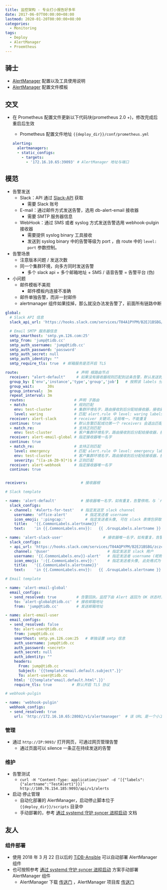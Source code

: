 ```yaml
---
title: 监控架构 - 专业打小报告好多年
date: 2017-06-07T00:00:00+08:00
lastmod: 2020-01-20T00:00:00+08:00
categories:
  - Monitoring
tags:
  - Deploy
  - AlertManager
  - Proemtheus
---
```

## 骑士

- [AlertManager](https://prometheus.io/docs/alerting/configuration/) 配置以及工具使用说明
- [AlertManager](https://github.com/pingcap/tidb-ansible/blob/master/conf/alertmanager.yml) 配置文件模板

## 交叉

- 在 Prometheus 配置文件更新以下代码块(prometheus 2.0 +)，修改完成后重启后生效
  - Prometheus 配置文件地址 `{{deploy_dir}}/conf/prometheus.yml`

  ```yaml
  alerting:
    alertmanagers:
    - static_configs:
      - targets:
        - '172.16.10.65:39093' # AlertManager 地址与端口
  ```

## 模范

- 告警发送
  - Slack：API 通过 [Slack-API](https://api.slack.com/incoming-webhooks) 获取
    - 需要 Slack 账号
  - E-mail：通过邮件方式发送告警，选用 db-alert-email 接收器
    - 需要 SMTP 服务器信息
  - WebHook：通过 SMS 或者 syslog 方式发送告警选用 webhook-pulgin 接收器
    - 需要提供 syslog binary 工具接收
    - 发送到 syslog binary 中的告警等级为 port ，由 route 中的 `level: port` 参数控制。
- 告警场景
  - 注意版本问题 / 发送次数
  - 同一个集群环境，向多方同时发送告警
    - 多个 slack api + 多个邮箱地址 + SMS / 语音告警 = 告警平台 (伪)
- 小问题
  - 邮件模板不美观
    - 邮件模板内连接不准确
  - 邮件单独告警，而非一封邮件
  - alertmanager 组件如果挂掉，那么就没办法发告警了，前面所有链路中断

```yaml
global:
  # Slack API 信息
  slack_api_url: 'https://hooks.slack.com/services/T04A1PYPM/B2EJ1BSBG/12313424342342344'

  # Email SMTP 服务器信息
  smtp_smarthost: 'smtp.ym.126.com:25'
  smtp_from: 'jump@tidb.cc'
  smtp_auth_username: 'jump@tidb.cc'
  smtp_auth_password: 'password'
  smtp_auth_secret: null
  smtp_auth_identity: ""
  smtp_require_tls: true  # 邮箱服务是否开启 TLS

route:                          # 声明 根路由节点
  receiver: "alert-default"     # 如果没有接收器规则匹配到这条告警，默认发送到 `alert-default`，该 alert-default 必须存在，否则报错退出
  group_by: ['env','instance','type','group','job']   # 按照该 labels 分组用于分组压缩短时间内产生的大量告警
  group_wait:      30s
  group_interval:  3m
  repeat_interval: 3m
  routes:                      # 声明 子路由
  - match:                     # 规则匹配
    env: test-cluster          # 集群环境名字，路由接收到后分配给接收器，接收器读取规则后发送至 slack_config
    level: waring              # 匹配 alert.rule 中 level: waring labels 属性，匹配成功后发送到相应接收器
  receiver: alert-slack        # receiver 关键词，全局唯一，不能重复
  continue: true               # 默认告警匹配成功第一个 receivers 会退出匹配，开启 continue 参数后会继续匹配 receivers 列表，直到再无 receivers 时或者下一个 receivers 中 continue fasle 的时候才会退出 (continue default false)
  - match_re:                  # 支持正则匹配
    env: test-cluster          # 客户集群环境名字，路由接收到后分配给接收器，接收器读取规则后发送至 slack_config
  receiver: alert-email-global # 指定接收器唯一名字
  continue: true
  - match_re:                  # 支持正则匹配
    level: emergency           # 匹配 alert.rule 中 level: emergency labels 属性，匹配成功后发送到相应接收器
    env: test-cluster          # 客户集群环境名字，路由接收到后分配给接收器，接收器读取规则后发送至 slack_config
    severity: ^([a-zA-Z0-9]*)$ # 正则匹配
  receiver: alert-webhook      # 指定接收器唯一名字
  continue: true


receivers:                        # 接收器根

# Slack template

- name: 'alert-default'           # 接收器唯一名字，如有重复，告警停用。与 `route` 节点规则关联使用。
  slack_configs:
  - channel: '#alerts-for-test'   # 指定发送至 slack channel
    username: 'office-alert'        # 指定发送者 username
    icon_emoji: ':pingcap:'         # 指定发送者头像, 可在 slack 表情包获取 emoji 信息
    title:   '{{.CommonLabels.alertname}}'
    text:    'in {{.CommonLabels.env}}:   {{ .GroupLabels.alertname }}  {{ .CommonAnnotations.description }}    http://office.tidb.cc/alerts'

- name: 'alert-slack-user'                  # 接收器唯一名字，如有重复，告警停用。与 `route` 节点规则关联使用。
  slack_configs:
  - api_url: 'https://hooks.slack.com/services/T04AQPYPM/B2EJ1BSBG/zczczczczcdsadafsvdvsf'
    channel: '@user'                          # 指定发送至 slack 用户
    username: '{{.CommonLabels.env}}-alert'   # 指定发送者 username (昵称) , 此处格式为 ` 集群名称 - alert`
    icon_emoji: ':{{.CommonLabels.env}}:'     # 指定发送者头像, 此处格式为 `: 集群名称:`, 提前在 slack 定义该图片
    title:   '{{.CommonLabels.alertname}}'
    text:    'in {{.CommonLabels.env}}:   {{ .GroupLabels.alertname }}  {{ .CommonAnnotations.description }}    http://office.tidb.cc/alerts'

# Email template

- name: 'alert-email-global'
  email_configs:
  - send_resolved: true         # 告警回执，监控下由 Alert 返回为 OK 状态时，会发送一条 OK 状态的回执
    to: 'alert-global@tidb.cc'  # 接收邮箱地址
    from: 'jump@tidb.cc'        # 发送邮箱地址

- name: alert-email-user
  email_configs:
  - send_resolved: false
    to: alert-user@tidb.cc
    from: jump@tidb.cc
    smarthost: smtp.ym.126.com:25   # 单独设置 smtp 信息
    auth_username: jump@tidb.cc
    auth_password: <secret>
    auth_secret: null
    auth_identity: ""
    headers:
      From: jump@tidb.cc
      Subject: '{{template"email.default.subject".}}'
      To: alert-user@tidb.cc
    html: '{{template"email.default.html".}}'
    require_tls: true         # 默认开启 TLS 协议

# webhook-pulgin

- name: 'webhook-pulgin'
  webhook_configs:
  - send_resolved: true
    url: 'http://172.16.10.65:28082/v1/alertmanager'  # 该 URL 是一个小工具，用来解析 alertmanager json 告警数据，然后发往目的地
```

### 管理

- 通过 `http://IP:9093/` 打开网页，可通过网页管理告警
  - 通过页面可以 silence 一条正在持续发送的告警

### 维护

- 告警测试
  - `curl -H "Content-Type: application/json" -d ‘[{"labels":{"alertname":"TestAlert1"}}]’ http://180.76.154.185:9093/api/v1/alerts`
- 启动 停止管理
  - 自动化部署的 AlertManager，启动停止脚本位于 `{{deploy_dir}}/scripts` 目录中
  - 手动部署的，参考 [通过 systemd 守护 syncer 进程启动](../Docs/180323-Systemd-Syncer) 文档

## 友人

### 组件部署

- 使用 2018 年 3 月 22 日以后的 [TiDB-Ansible](https://github.com/pingcap/tidb-ansible/blob/master/deploy.yml) 可以自动部署 AlertManager 组件
- 也可按照参考 [通过 systemd 守护 syncer 进程启动](/post/20180323-Systemd-Syncer/ "ap.tidb.cc syncer systemd") 方案手动部署 AlertManager 组件
  - AlertManager 下载 [传送门](https://prometheus.io/download/) ，AlertManager 项目库 [传送门](https://github.com/prometheus/alertmanager)
